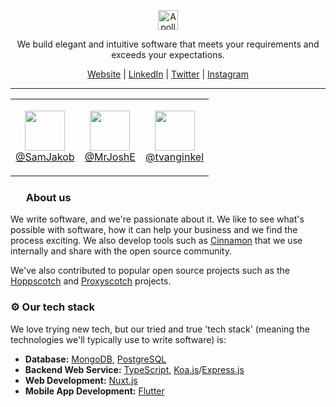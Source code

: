 <p align="center">
  <a href="https://apollosoftware.xyz/"><img height="32" src="https://user-images.githubusercontent.com/37072691/133507696-92286b65-49c2-41d4-848d-c0861d332a94.png" alt="Apollo Software"></a>
</p>
<p align="center">We build elegant and intuitive software that meets your requirements and exceeds your expectations.</p>
<p align="center">
  <a href="https://apollosoftware.xyz/">Website</a> |
  <a href="https://www.linkedin.com/company/apollosoftwarelimited/">LinkedIn</a> |
  <a href="https://twitter.com/apolloswxyz">Twitter</a> |
  <a href="https://www.instagram.com/apollosoftwarexyz/">Instagram</a>
</p>

---

<table align="center">
  <tr>
    <td>
      <p align="center">
        <img height="64" src="https://avatars.githubusercontent.com/u/37072691?v=4"><br>
        <a href="https://github.com/SamJakob">@SamJakob</a>
      </p>
    </td>
    <td>
      <p align="center">
        <img height="64" src="https://avatars.githubusercontent.com/u/44347292?v=4"><br>
        <a href="https://github.com/MrJoshE">@MrJoshE</a>
      </p>
    </td>
    <td>
      <p align="center">
        <img height="64" src="https://avatars.githubusercontent.com/u/34002424?v=4"><br>
        <a href="https://github.com/tvanginkel">@tvanginkel</a>
      </p>
    </td>
  </tr>
</table>

<h3><img height="17" src="https://user-images.githubusercontent.com/37072691/133508704-8b16ba22-c6a4-4d10-a994-2aa1f3a0df65.png">&nbsp; About us</h3>

We write software, and we're passionate about it. We like to see what's possible with software, how it can help your business and we find the process exciting.
We also develop tools such as [Cinnamon](https://github.com/apollosoftwarexyz/cinnamon) that we use internally and share with the open source community.

We've also contributed to popular open source projects such as the [Hoppscotch](https://hoppscotch.io) and [Proxyscotch](https://github.com/hoppscotch/proxyscotch)
projects.


### ⚙️ Our tech stack

We love trying new tech, but our tried and true 'tech stack' (meaning the technologies we'll typically use to write software) is:
- **Database:** [MongoDB](https://www.mongodb.com), [PostgreSQL](https://www.postgresql.org)
- **Backend Web Service:** [TypeScript](https://www.typescriptlang.org), [Koa.js](https://koajs.com)/[Express.js](https://expressjs.com)
- **Web Development:** [Nuxt.js](https://nuxtjs.org)
- **Mobile App Development:** [Flutter](https://flutter.dev)
